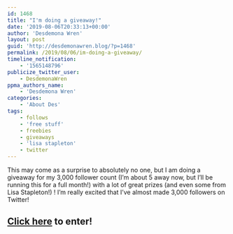 ```yaml
---
id: 1468
title: "I'm doing a giveaway!"
date: '2019-08-06T20:33:13+00:00'
author: 'Desdemona Wren'
layout: post
guid: 'http://desdemonawren.blog/?p=1468'
permalink: /2019/08/06/im-doing-a-giveaway/
timeline_notification:
    - '1565148796'
publicize_twitter_user:
    - DesdemonaWren
ppma_authors_name:
    - 'Desdemona Wren'
categories:
    - 'About Des'
tags:
    - follows
    - 'free stuff'
    - freebies
    - giveaways
    - 'lisa stapleton'
    - twitter
---
```


This may come as a surprise to absolutely no one, but I am doing a giveaway for my 3,000 follower count (I’m about 5 away now, but I’ll be running this for a full month!) with a lot of great prizes (and even some from Lisa Stapleton!) ! I’m really excited that I’ve almost made 3,000 followers on Twitter!

## [Click here](http://www.rafflecopter.com/rafl/display/1d7175f61/?) to enter!